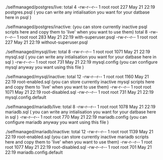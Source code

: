 ./selfmanaged/postgres/live:
total 4
-rw-r--r-- 1 root root 227 May 21 22:19 postgres.psql ( you can write any intialisation you want for your datbase here in psql )

./selfmanaged/postgres/inactive: (you can store currently inactive psql scripts here and copy them to 'live' when you want to use them)
total 8
-rw-r--r-- 1 root root 283 May 21 22:19 with-superuser.psql
-rw-r--r-- 1 root root 227 May 21 22:19 without-superuser.psql


./selfmanaged/mysql/live:
total 8
-rw-r--r-- 1 root root 1071 May 21 22:19 mysql.sql  ( you can write any intialisation you want for your datbase here in sql )
-rw-r--r-- 1 root root  731 May 21 22:19 mysql.config (you can configure mysql anyway you want using this file )

./selfmanaged/mysql/inactive:
total 12
-rw-r--r-- 1 root root 1160 May 21 22:19 root-enabled.sql   (you can store currently inactive mysql scripts here and copy them to 'live' when you want to use them)
-rw-r--r-- 1 root root 1071 May 21 22:19 root-disabled.sql
-rw-r--r-- 1 root root  731 May 21 22:19 mysql.config.default


./selfmanaged/mariadb/live:
total 8 
-rw-r--r-- 1 root root 1078 May 21 22:19 mariadb.sql     ( you can write any intialisation you want for your datbase here in sql )
-rw-r--r-- 1 root root  770 May 21 22:19 mariadb.config  (you can configure mariadb anyway you want using this file )

./selfmanaged/mariadb/inactive:
total 12
-rw-r--r-- 1 root root 1139 May 21 22:19 root-enabled.sql (you can store currently inactive mariadb scripts here and copy them to 'live' when you want to use them)
-rw-r--r-- 1 root root 1077 May 21 22:19 root-disabled.sql
-rw-r--r-- 1 root root  701 May 21 22:19 mariadb.config.default
